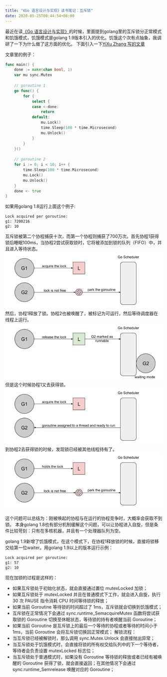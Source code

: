 ```yaml
---
title: "《Go 语言设计与实现》读书笔记：互斥锁"
date: 2020-05-25T00:44:54+08:00
---
```


最近在读[《Go 语言设计与实现》](https://draveness.me/golang/docs/part3-runtime/ch06-concurrency/golang-sync-primitives/#mutex)的时候，里面提到golang里的互斥锁分正常模式和饥饿模式，饥饿模式是golang 1.9版本引入的优化。饥饿这个次有点抽象，我调研了一下为什么做了这方面的优化。
下面引入一下[YiXu Zhang 写的文章](https://morioh.com/p/0a103ab09f46)


文章里的例子：
```go
func main() {
    done := make(chan bool, 1)
    var mu sync.Mutex

    // goroutine 1
    go func() {
        for {
            select {
            case <-done:
                return
            default:
                mu.Lock()
                time.Sleep(100 * time.Microsecond)
                mu.Unlock()
            }
        }
    }()

    // goroutine 2
    for i := 0; i < 10; i++ {
        time.Sleep(100 * time.Microsecond)
        mu.Lock()
        mu.Unlock()
    }
    done <- true
}
```

如果用golang 1.8运行上面这个例子:
```shell script
Lock acquired per goroutine:
g1: 7200216
g2: 10
```
互斥锁被第二个协程捕获十次，而第一个协程则捕获了700万次。首先协程1获得锁后睡眠100ms，当协程2尝试获取锁时，它将被添加到锁的队列（FIFO）中，并且进入等待状态。
![1](1*xAjdRzuHSHKKareZrfv6wQ.png)
然后，协程1释放了锁。协程2也被唤醒了，被标记为可运行，然后等待调度器在线程上运行。
![2](1*f22otcYK2JTEXfxffC66vw.png)
但是这个时候协程1又去获得锁。
![3](1*sFl5UOKWlPdeo4b0Vc26hA.png)
到协程2去获得锁的时候，发现锁已经被其他线程持有了。
![4](1*QLdu3d1D9-BbhFU0pXbniQ.png)

这个问题可以总结为：刚被唤起的协程与在运行的协程竞争时，大概率会获取不到锁。
本身golang 1.8也有部分机制缓解这个问题，可以让协程进入自旋，但是条件比较苛刻：只有在多核机器，并且有一个处理器队列为空。

golang 1.9新增了饥饿模式，在这个模式下，在协程1释放锁的时候，直接将锁移交给第一位waiter。用golang 1.9以上的版本运行示例：
```shell script
Lock acquired per goroutine:
g1: 57
g2: 10
```

现在加锁的过程是这样的：
* 如果互斥锁处于初始化状态，就会直接通过置位 mutexLocked 加锁；
* 如果互斥锁处于 mutexLocked 并且在普通模式下工作，就会进入自旋，执行 30 次 PAUSE 指令消耗 CPU 时间等待锁的释放；
* 如果当前 Goroutine 等待锁的时间超过了 1ms，互斥锁就会切换到饥饿模式；
* 互斥锁在正常情况下会通过 sync.runtime_SemacquireMutex 函数将尝试获取锁的 Goroutine 切换至休眠状态，等待锁的持有者唤醒当前 Goroutine；
* 如果当前 Goroutine 是互斥锁上的最后一个等待的协程或者等待的时间小于 1ms，当前 Goroutine 会将互斥锁切换回正常模式；
解锁流程：
* 当互斥锁已经被解锁时，那么调用 sync.Mutex.Unlock 会直接抛出异常；
* 当互斥锁处于饥饿模式时，会直接将锁的所有权交给队列中的下一个等待者，等待者会负责设置 mutexLocked 标志位；
* 当互斥锁处于普通模式时，如果没有 Goroutine 等待锁的释放或者已经有被唤醒的 Goroutine 获得了锁，就会直接返回；在其他情况下会通过 sync.runtime_Semrelease 唤醒对应的 Goroutine；
